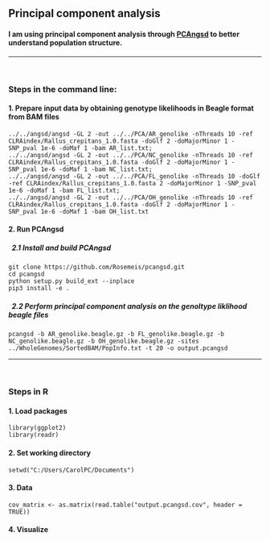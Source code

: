 &nbsp;
## Principal component analysis
#### I am using principal component analysis through [PCAngsd](http://www.popgen.dk/software/index.php/PCAngsd) to better understand population structure. 
---
&nbsp;

### Steps in the command line: 
#### 1. Prepare input data by obtaining genotype likelihoods in Beagle format from BAM files
```
../../angsd/angsd -GL 2 -out ../../PCA/AR_genolike -nThreads 10 -ref CLRAindex/Rallus_crepitans_1.0.fasta -doGlf 2 -doMajorMinor 1 -SNP_pval 1e-6 -doMaf 1 -bam AR_list.txt;
../../angsd/angsd -GL 2 -out ../../PCA/NC_genolike -nThreads 10 -ref CLRAindex/Rallus_crepitans_1.0.fasta -doGlf 2 -doMajorMinor 1 -SNP_pval 1e-6 -doMaf 1 -bam NC_list.txt;
../../angsd/angsd -GL 2 -out ../../PCA/FL_genolike -nThreads 10 -doGlf -ref CLRAindex/Rallus_crepitans_1.0.fasta 2 -doMajorMinor 1 -SNP_pval 1e-6 -doMaf 1 -bam FL_list.txt;
../../angsd/angsd -GL 2 -out ../../PCA/OH_genolike -nThreads 10 -ref CLRAindex/Rallus_crepitans_1.0.fasta -doGlf 2 -doMajorMinor 1 -SNP_pval 1e-6 -doMaf 1 -bam OH_list.txt
```
#### 2. Run PCAngsd
##### &nbsp; 2.1 Install and build PCAngsd
```
git clone https://github.com/Rosemeis/pcangsd.git
cd pcangsd
python setup.py build_ext --inplace
pip3 install -e .
```
##### &nbsp; 2.2 Perform principal component analysis on the genoltype liklihood beagle files
```
pcangsd -b AR_genolike.beagle.gz -b FL_genolike.beagle.gz -b NC_genolike.beagle.gz -b OH_genolike.beagle.gz -sites ../WholeGenomes/SortedBAM/PopInfo.txt -t 20 -o output.pcangsd
```
---
&nbsp;

### Steps in R
#### 1. Load packages
```{r}
library(ggplot2)
library(readr)
```

#### 2. Set working directory
```{r}
setwd("C:/Users/CarolPC/Documents")
```

#### 3. Data
```{r}
cov_matrix <- as.matrix(read.table("output.pcangsd.cov", header = TRUE))
```

#### 4. Visualize
```{r}

```

